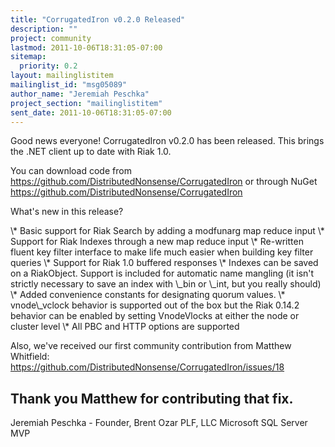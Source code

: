 ```yaml
---
title: "CorrugatedIron v0.2.0 Released"
description: ""
project: community
lastmod: 2011-10-06T18:31:05-07:00
sitemap:
  priority: 0.2
layout: mailinglistitem
mailinglist_id: "msg05089"
author_name: "Jeremiah Peschka"
project_section: "mailinglistitem"
sent_date: 2011-10-06T18:31:05-07:00
---
```



Good news everyone! CorrugatedIron v0.2.0 has been released. This brings the 
.NET client up to date with Riak 1.0.

You can download code from 
https://github.com/DistributedNonsense/CorrugatedIron or through NuGet 
https://github.com/DistributedNonsense/CorrugatedIron

What's new in this release?

\\* Basic support for Riak Search by adding a modfunarg map reduce input
\\* Support for Riak Indexes through a new map reduce input
\\* Re-written fluent key filter interface to make life much easier when building 
key filter queries
\\* Support for Riak 1.0 buffered responses
\\* Indexes can be saved on a RiakObject. Support is included for automatic name 
mangling (it isn't strictly necessary to save an index with \\_bin or \\_int, but 
you really should)
\\* Added convenience constants for designating quorum values.
\\* vnode\\_vclock behavior is supported out of the box but the Riak 0.14.2 
behavior can be enabled by setting VnodeVlocks at either the node or cluster 
level
\\* All PBC and HTTP options are supported

Also, we've received our first community contribution from Matthew Whitfield: 
https://github.com/DistributedNonsense/CorrugatedIron/issues/18

Thank you Matthew for contributing that fix.
---
Jeremiah Peschka - Founder, Brent Ozar PLF, LLC
Microsoft SQL Server MVP
